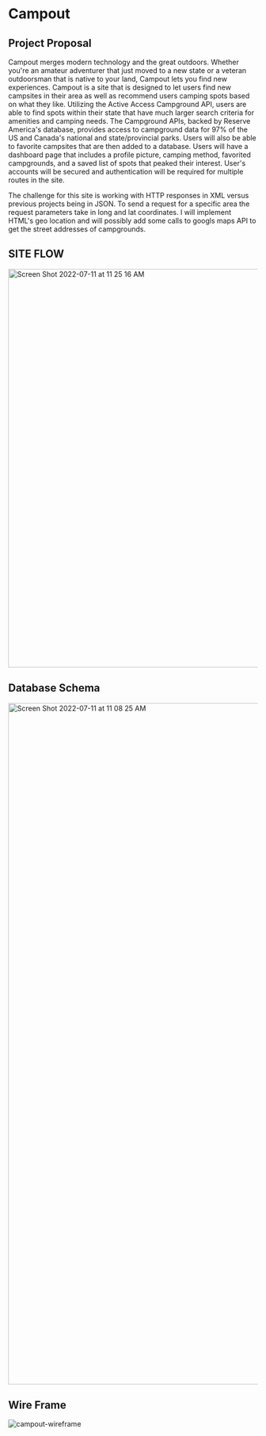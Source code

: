 
# Campout



## Project Proposal
  Campout merges modern technology and the great outdoors. Whether you're an amateur adventurer that just moved to a new state or a veteran outdoorsman that is native to your land, Campout lets you find new experiences. Campout is a site that is designed to let users find new campsites in their area as well as recommend users camping spots based on what they like. Utilizing the Active Access Campground API, users are able to find spots within their state that have much larger search criteria for amenities and camping needs. The Campground APIs, backed by Reserve America's database, provides access to campground data for 97% of the US and Canada's national and state/provincial parks. Users will also be able to favorite campsites that are then added to a database. Users will have a dashboard page that includes a profile picture, camping method, favorited campgrounds, and a saved list of spots that peaked their interest. User's accounts will be secured and authentication will be required for multiple routes in the site. 




The challenge for this site is working with HTTP responses in XML versus previous projects being in JSON. To send a request for a specific area the request parameters take in long and lat coordinates. I will implement HTML's geo location and will possibly add some calls to googls maps API to get the street addresses of campgrounds.


## <b>SITE FLOW</b>

<img width="804" alt="Screen Shot 2022-07-11 at 11 25 16 AM" src="https://user-images.githubusercontent.com/28359915/178322392-e547692f-7243-4f82-b494-2385ede3ce46.png">



## <b>Database Schema</b>

<img width="1375" alt="Screen Shot 2022-07-11 at 11 08 25 AM" src="https://user-images.githubusercontent.com/28359915/178319654-c4181d42-4904-4c1e-8b6f-54444fed050f.png">

## <b>Wire Frame</b>

![campout-wireframe](https://user-images.githubusercontent.com/28359915/178855729-91cd11a0-de67-4792-a7db-9ca184eb4162.png)
